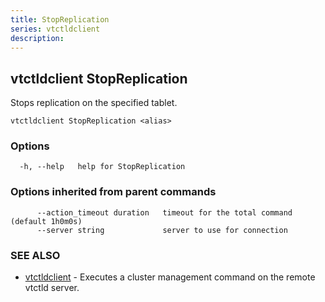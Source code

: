 ```yaml
---
title: StopReplication
series: vtctldclient
description:
---
```

## vtctldclient StopReplication

Stops replication on the specified tablet.

```
vtctldclient StopReplication <alias>
```

### Options

```
  -h, --help   help for StopReplication
```

### Options inherited from parent commands

```
      --action_timeout duration   timeout for the total command (default 1h0m0s)
      --server string             server to use for connection
```

### SEE ALSO

* [vtctldclient](../)	 - Executes a cluster management command on the remote vtctld server.

